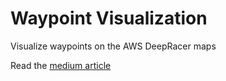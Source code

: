 # Waypoint Visualization
Visualize waypoints on the AWS DeepRacer maps

Read the [medium article](https://medium.com/@autonomousracecarclub/visualizing-aws-deepracer-waypoints-9b94e6311b7a?sk=3e5f91ba65ea7a8213c7b8f26633976d)
